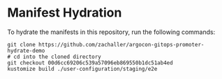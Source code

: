 # Manifest Hydration

To hydrate the manifests in this repository, run the following commands:

```shell
git clone https://github.com/zachaller/argocon-gitops-promoter-hydrate-demo
# cd into the cloned directory
git checkout 00d6cc69206c539a57096eb869550b1dc51ab4ed
kustomize build ./user-configuration/staging/e2e
```
